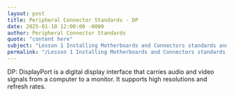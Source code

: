 ```yaml
---
layout: post
title: Peripheral Connector Standards - DP
date: 2025-01-10 12:00:00 -0000
author: Peripheral Connector Standards
quote: "content here"
subject: "Lesson 1 Installing Motherboards and Connectors standards and specifications"
permalink: "/Lesson 1 Installing Motherboards and Connectors standards and specifications/Peripheral Connector Standards/Peripheral Connector Standards - DP"
---
```


DP: DisplayPort is a digital display interface that carries audio and video signals from a computer to a monitor. It supports high resolutions and refresh rates.
